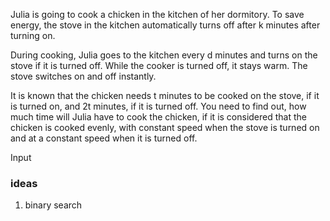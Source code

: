 Julia is going to cook a chicken in the kitchen of her dormitory. To save energy, the stove in the kitchen automatically
turns off after k minutes after turning on.

During cooking, Julia goes to the kitchen every d minutes and turns on the stove if it is turned off. While the cooker
is turned off, it stays warm. The stove switches on and off instantly.

It is known that the chicken needs t minutes to be cooked on the stove, if it is turned on, and 2t minutes, if it is
turned off. You need to find out, how much time will Julia have to cook the chicken, if it is considered that the
chicken is cooked evenly, with constant speed when the stove is turned on and at a constant speed when it is turned off.

Input

### ideas

1. binary search